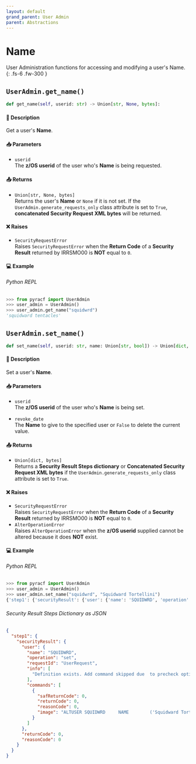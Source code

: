 ```yaml
---
layout: default
grand_parent: User Admin
parent: Abstractions
---
```


# Name

User Administration functions for accessing and modifying a user's Name. 
{: .fs-6 .fw-300 }

## `UserAdmin.get_name()`

```python
def get_name(self, userid: str) -> Union[str, None, bytes]:
```

#### 📄 Description

Get a user's **Name**.

#### 📥 Parameters
* `userid`<br>
  The **z/OS userid** of the user who's **Name** is being requested.

#### 📤 Returns
* `Union[str, None, bytes]`<br>
  Returns the user's **Name** or `None` if it is not set. If the `UserAdmin.generate_requests_only` class attribute is set to `True`, **concatenated Security Request XML bytes** will be returned.

#### ❌ Raises
* `SecurityRequestError`<br>
  Raises `SecurityRequestError` when the **Return Code** of a **Security Result** returned by IRRSMO00 is **NOT** equal to `0`.

#### 💻 Example

###### Python REPL
```python
>>> from pyracf import UserAdmin
>>> user_admin = UserAdmin()
>>> user_admin.get_name("squidwrd")
'squidward tentacles'
```

## `UserAdmin.set_name()`

```python
def set_name(self, userid: str, name: Union[str, bool]) -> Union[dict, bytes]:
```

#### 📄 Description

Set a user's **Name**.

#### 📥 Parameters
* `userid`<br>
  The **z/OS userid** of the user who's **Name** is being set.

* `revoke_date`<br>
  The **Name** to give to the specified user or `False` to delete the current value.

#### 📤 Returns
* `Union[dict, bytes]`<br>
  Returns a **Security Result Steps dictionary** or **Concatenated Security Request XML bytes** if the `UserAdmin.generate_requests_only` class attribute is set to `True`.

#### ❌ Raises
* `SecurityRequestError`<br>
  Raises `SecurityRequestError` when the **Return Code** of a **Security Result** returned by IRRSMO00 is **NOT** equal to `0`.
* `AlterOperationError`<br>
  Raises `AlterOperationError` when the **z/OS userid** supplied cannot be altered because it does **NOT** exist.

#### 💻 Example

###### Python REPL
```python
>>> from pyracf import UserAdmin
>>> user_admin = UserAdmin()
>>> user_admin.set_name("squidwrd", "Squidward Tortellini")
{'step1': {'securityResult': {'user': {'name': 'SQUIDWRD', 'operation': 'set', 'requestId': 'UserRequest', 'info': ['Definition exists. Add command skipped due  to precheck option'], 'commands': [{'safReturnCode': 0, 'returnCode': 0, 'reasonCode': 0, 'image': "ALTUSER SQUIDWRD     NAME        ('Squidward Tortellini')"}]}, 'returnCode': 0, 'reasonCode': 0, 'runningUserid': 'testuser'}}}
```

###### Security Result Steps Dictionary as JSON
```json
{
  "step1": {
    "securityResult": {
      "user": {
        "name": "SQUIDWRD",
        "operation": "set",
        "requestId": "UserRequest",
        "info": [
          "Definition exists. Add command skipped due  to precheck option"
        ],
        "commands": [
          {
            "safReturnCode": 0,
            "returnCode": 0,
            "reasonCode": 0,
            "image": "ALTUSER SQUIDWRD     NAME        ('Squidward Tortellini')"
          }
        ]
      },
      "returnCode": 0,
      "reasonCode": 0
    }
  }
}
```
